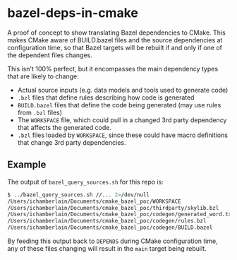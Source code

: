 # bazel-deps-in-cmake

A proof of concept to show translating Bazel dependencies to CMake. This makes
CMake aware of BUILD.bazel files and the source dependencies at configuration
time, so that Bazel targets will be rebuilt if and only if one of the dependent
files changes.

This isn't 100% perfect, but it encompasses the main dependency types that are
likely to change:

* Actual source inputs (e.g. data models and tools used to generate code)
* `.bzl` files that define rules describing how code is generated
* `BUILD.bazel` files that define the code being generated (may use rules from `.bzl` files)
* The `WORKSPACE` file, which could pull in a changed 3rd party dependency that affects the generated code.
* `.bzl` files loaded by `WORKSPACE`, since these could have macro definitions that change 3rd party dependencies.

## Example

The output of `bazel_query_sources.sh` for this repo is:

```sh
$ ../bazel_query_sources.sh //... 2>/dev/null
/Users/ichamberlain/Documents/cmake_bazel_poc/WORKSPACE
/Users/ichamberlain/Documents/cmake_bazel_poc/thirdparty/skylib.bzl
/Users/ichamberlain/Documents/cmake_bazel_poc/codegen/generated_word.txt
/Users/ichamberlain/Documents/cmake_bazel_poc/codegen/rules.bzl
/Users/ichamberlain/Documents/cmake_bazel_poc/codegen/BUILD.bazel
```

By feeding this output back to `DEPENDS` during CMake configuration time, any of
these files changing will result in the `main` target being rebuilt.
